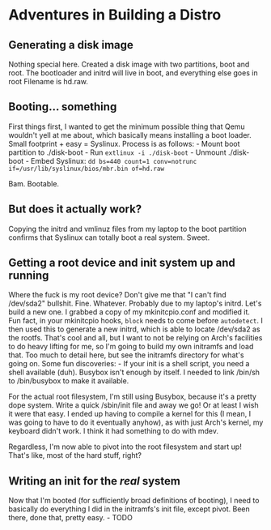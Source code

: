 # Adventures in Building a Distro

## Generating a disk image
Nothing special here. Created a disk image with two partitions, boot and
root. The bootloader and initrd will live in boot, and everything else goes in root
Filename is hd.raw.

## Booting... something
First things first, I wanted to get the minimum possible thing that Qemu
wouldn't yell at me about, which basically means installing a boot loader.
Small footprint + easy = Syslinux.
Process is as follows:
    - Mount boot partition to ./disk-boot
    - Run `extlinux -i ./disk-boot`
    - Unmount ./disk-boot
    - Embed Syslinux: `dd bs=440 count=1 conv=notrunc if=/usr/lib/syslinux/bios/mbr.bin of=hd.raw`

Bam. Bootable.

## But does it actually work?
Copying the initrd and vmlinuz files from my laptop to the boot partition
confirms that Syslinux can totally boot a real system. Sweet.

## Getting a root device and init system up and running
Where the fuck is my root device? Don't give me that "I can't find /dev/sda2" bullshit.
Fine. Whatever. Probably due to my laptop's initrd. Let's build a new one.
I grabbed a copy of my mkinitcpio.conf and modified it.
Fun fact, in your mkinitcpio hooks, `block` needs to come before `autodetect`.
I then used this to generate a new initrd, which is able to locate /dev/sda2
as the rootfs.
That's cool and all, but I want to not be relying on Arch's facilities to do
heavy lifting for me, so I'm going to build my own initramfs and load that.
Too much to detail here, but see the initramfs directory for what's going on.
Some fun discoveries:
    - If your init is a shell script, you need a shell available (duh). Busybox
      isn't enough by itself. I needed to link /bin/sh to /bin/busybox to make it 
      available.

For the actual root filesystem, I'm still using Busybox, because it's a pretty
dope system. Write a quick /sbin/init file and away we go! Or at least I 
wish it were that easy. I ended up having to compile a kernel for this (I 
mean, I was going to have to do it eventually anyhow), as with just Arch's kernel,
my keyboard didn't work. I think it had something to do with mdev.

Regardless, I'm now able to pivot into the root filesystem and start up! That's
like, most of the hard stuff, right?

## Writing an init for the *real* system
Now that I'm booted (for sufficiently broad definitions of booting), I need
to basically do everything I did in the initramfs's init file, except pivot.
Been there, done that, pretty easy.
    - TODO

